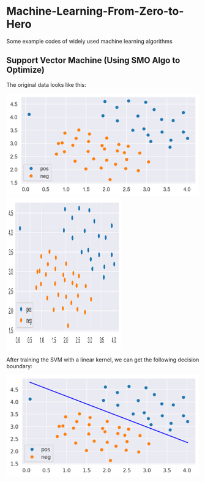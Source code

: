 # Machine-Learning-From-Zero-to-Hero
Some example codes of widely used machine learning algorithms





## Support Vector Machine (Using SMO Algo to Optimize)
The original data looks like this:

![The Original Data](https://github.com/GuoshenLi/Machine-Learning-From-Zero-to-Hero/blob/main/svm/data_linear.png)
<img src = https://github.com/GuoshenLi/Machine-Learning-From-Zero-to-Hero/blob/main/svm/data_linear.png width = '300' height = '400'/><br/>

After training the SVM with a linear kernel, we can get the following decision boundary:

![The Decision Boundary](https://github.com/GuoshenLi/Machine-Learning-From-Zero-to-Hero/blob/main/svm/svm_linear.png)
